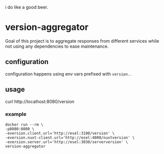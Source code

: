 i do like a good beer.

# version-aggregator

Goal of this project is to aggregate responses from different services while not using any dependencies to ease maintenance.

## configuration

configuration happens using env vars prefixed with `version.`.

## usage

curl http://localhost:8080/version

### example

```
docker run --rm \
-p8080:8080 \
-eversion.client.url='http://esel:3100/version' \
-eversion.nuxt-client.url='http://esel:4000/nuxtversion' \
-eversion.server.url='http://esel:3030/serverversion' \
version-aggregator
```
